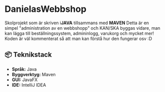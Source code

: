 # DanielasWebbshop 
Skolprojekt som är skriven i****JAVA**** tillsammans med ****MAVEN****
Detta är en simpel "administration av en webbshopp" och KAN/SKA byggas vidare, man kan lägga till beställningssystem, admininlogg, varukorg och mycket mer!
Koden är väl kommenterat så att man kan förstå hur den fungerar osv :D


## 📦 Teknikstack
- **Språk:** Java  
- **Byggverktyg:** Maven  
- **GUI:** JavaFX  
- **IDE:** IntelliJ IDEA
